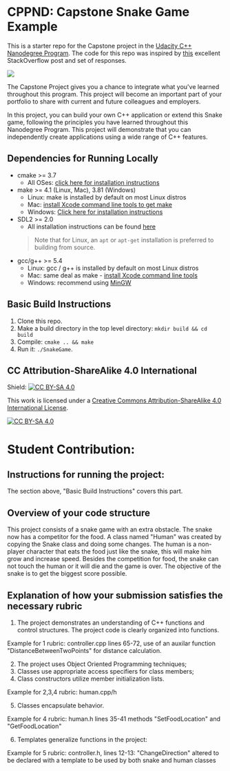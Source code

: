 # CPPND: Capstone Snake Game Example

This is a starter repo for the Capstone project in the [Udacity C++ Nanodegree Program](https://www.udacity.com/course/c-plus-plus-nanodegree--nd213). The code for this repo was inspired by [this](https://codereview.stackexchange.com/questions/212296/snake-game-in-c-with-sdl) excellent StackOverflow post and set of responses.

<img src="snake_game.gif"/>

The Capstone Project gives you a chance to integrate what you've learned throughout this program. This project will become an important part of your portfolio to share with current and future colleagues and employers.

In this project, you can build your own C++ application or extend this Snake game, following the principles you have learned throughout this Nanodegree Program. This project will demonstrate that you can independently create applications using a wide range of C++ features.

## Dependencies for Running Locally
* cmake >= 3.7
  * All OSes: [click here for installation instructions](https://cmake.org/install/)
* make >= 4.1 (Linux, Mac), 3.81 (Windows)
  * Linux: make is installed by default on most Linux distros
  * Mac: [install Xcode command line tools to get make](https://developer.apple.com/xcode/features/)
  * Windows: [Click here for installation instructions](http://gnuwin32.sourceforge.net/packages/make.htm)
* SDL2 >= 2.0
  * All installation instructions can be found [here](https://wiki.libsdl.org/Installation)
  >Note that for Linux, an `apt` or `apt-get` installation is preferred to building from source. 
* gcc/g++ >= 5.4
  * Linux: gcc / g++ is installed by default on most Linux distros
  * Mac: same deal as make - [install Xcode command line tools](https://developer.apple.com/xcode/features/)
  * Windows: recommend using [MinGW](http://www.mingw.org/)

## Basic Build Instructions

1. Clone this repo.
2. Make a build directory in the top level directory: `mkdir build && cd build`
3. Compile: `cmake .. && make`
4. Run it: `./SnakeGame`.


## CC Attribution-ShareAlike 4.0 International


Shield: [![CC BY-SA 4.0][cc-by-sa-shield]][cc-by-sa]

This work is licensed under a
[Creative Commons Attribution-ShareAlike 4.0 International License][cc-by-sa].

[![CC BY-SA 4.0][cc-by-sa-image]][cc-by-sa]

[cc-by-sa]: http://creativecommons.org/licenses/by-sa/4.0/
[cc-by-sa-image]: https://licensebuttons.net/l/by-sa/4.0/88x31.png
[cc-by-sa-shield]: https://img.shields.io/badge/License-CC%20BY--SA%204.0-lightgrey.svg




# Student Contribution:
## Instructions for running the project: 
The section above, "Basic Build Instructions" covers this part.

## Overview of your code structure
This project consists of a snake game with an extra obstacle. The snake now has a competitor for the food. A class named "Human" was created by copying the Snake class and doing some changes. The human is a non-player character that eats the food just like the snake, this will make him grow and increase speed. Besides the competition for food, the snake can not touch the human or it will die and the game is over. The objective of the snake is to get the biggest score possible.


## Explanation of how your submission satisfies the necessary rubric
1. The project demonstrates an understanding of C++ functions and control structures. The project code is clearly organized into functions.

Example for 1 rubric:  controller.cpp lines 65-72, use of an auxilar function "DistanceBetweenTwoPoints" for distance calculation.


2. The project uses Object Oriented Programming techniques;
3. Classes use appropriate access specifiers for class members;
4. Class constructors utilize member initialization lists.

Example for 2,3,4 rubric: human.cpp/h



5. Classes encapsulate behavior.

Example for 4 rubric: human.h lines 35-41 methods "SetFoodLocation" and "GetFoodLocation" 



6. Templates generalize functions in the project:

Example for 5 rubric: controller.h, lines 12-13: "ChangeDirection" altered to be declared with a template to be used by both snake and human classes



       



